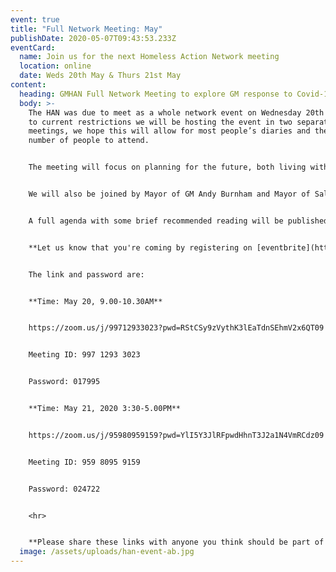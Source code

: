 ```yaml
---
event: true
title: "Full Network Meeting: May"
publishDate: 2020-05-07T09:43:53.233Z
eventCard:
  name: Join us for the next Homeless Action Network meeting
  location: online
  date: Weds 20th May & Thurs 21st May
content:
  heading: GMHAN Full Network Meeting to explore GM response to Covid-19
  body: >-
    The HAN was due to meet as a whole network event on Wednesday 20th May, due
    to current restrictions we will be hosting the event in two separate Zoom
    meetings, we hope this will allow for most people’s diaries and the maximum
    number of people to attend.


    The meeting will focus on planning for the future, both living with Covid and looking to a society without the disease present. As the GMHAN we believe that whilst coronavirus has wrought great damage, we can also use this next phase to end homelessness for good. This May’s HAN will give us an opportunity to start determining what this could look like as a collection of different sectors, viewpoints and ideas.


    We will also be joined by Mayor of GM Andy Burnham and Mayor of Salford Paul Dennett to share updates on the Covid response so far.


    A full agenda with some brief recommended reading will be published in advance on the [Resources](/resources) page.


    **Let us know that you're coming by registering on [eventbrite](https://www.eventbrite.co.uk/e/gm-homelessness-action-network-may-2020-tickets-104622530806)**


    The link and password are: 


    **Time: May 20, 9.00-10.30AM** 


    https://zoom.us/j/99712933023?pwd=RStCSy9zVythK3lEaTdnSEhmV2x6QT09


    Meeting ID: 997 1293 3023 


    Password: 017995


    **Time: May 21, 2020 3:30-5.00PM**


    https://zoom.us/j/95980959159?pwd=YlI5Y3JlRFpwdHhnT3J2a1N4VmRCdz09 


    Meeting ID: 959 8095 9159 


    Password: 024722


    <hr>


    **Please share these links with anyone you think should be part of deciding how Greater Manchester responds to the Covid pandemic for people who are homeless.**
  image: /assets/uploads/han-event-ab.jpg
---
```

